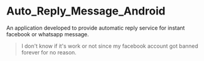 # Auto_Reply_Message_Android

An application developed to provide automatic reply service for instant facebook or whatsapp message.

> I don't know if it's work or not since my facebook account got banned forever for no reason.

<!-- Get it from Playstore:

<a href='https://play.google.com/store/apps/details?id=xyz.yingshaoxo.calling2email&pcampaignid=pcampaignidMKT-Other-global-all-co-prtnr-py-PartBadge-Mar2515-1'><img alt='Get it on Google Play' src='https://play.google.com/intl/en_us/badges/static/images/badges/en_badge_web_generic.png' height="60" /></a>

This applications replies instantly to messages of instant messengers like WhatsApp and Facebook so that you don't have to touch the phone.<br>

It sends replies automatically to all the contacts who contacts you on the instant messengers. It can be used when you are out of station, sleeping etc. You can set custom reply and change the reply frequency for how many times a single user gets a certain message.<br>

## Screenshots

<p align="center">
<img src="screenshots/screenshots/screenshot_1.png" width="16%"/>
<img src="screenshots/screenshots/screenshot_2.png" width="16%"/>
<img src="screenshots/screenshots/screenshot_3.png" width="16%"/>
<img src="screenshots/screenshots/screenshot_4.png" width="16%"/>
<img src="screenshots/screenshots/screenshot_5.png" width="16%"/>
</p>


## Features <br>
<ul>
  <li>Reply automation to simple message as well as group chats</li>
  <li>Respects your privacy by not taking any information</li>
  <li>Add reply frequency for single user</li>
  <li>Stores message logs so that if message is deleted for everyone the also we can see that message</li>
  <li>No tracking</li>
  <li>Free</li>
  <li>In app update feature by play core</li>
  <li>Open source</li>
</ul>

## ToDo
- Adding contact selection
- UI Changes

## Tech stack & Open-source libraries
- Kotlin
- Firebase
- Notification listener services
- Retrofit client
- Coroutines
- RoomDb

## Point to be noted
When application sends a reply to any particular user then it will send next reply after 10 secs interval ( if reply frequency is not set to 1). This doesn't mean that application is not working everytime.

For source code:<br>
https://www.github.com/it5prasoon/Auto-Reply-Android<br>


The application is under development phase so your code contribution helps us a lot. Check out the github repository, fork it and make pull requests. So see you there.<br>

This application is not associated with any company including whatsapp, facebook etc.<br>

You can contact me at: prasoonk187@gmail.com<br> -->
